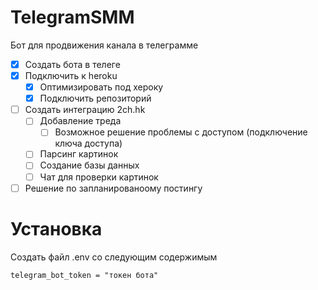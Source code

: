 # TelegramSMM
Бот для продвижения канала в телеграмме

- [X] Создать бота в телеге
- [X] Подключить к heroku
    - [X] Оптимизировать под хероку
    - [X] Подключить репозиторий
- [ ] Создать интеграцию 2ch.hk
    - [ ] Добавление треда
        - [ ] Возможное решение проблемы с доступом (подключение ключа доступа)
    - [ ] Парсинг картинок
    - [ ] Создание базы данных
    - [ ] Чат для проверки картинок
- [ ] Решение по запланированоому постингу

# Установка

Создать файл .env со следующим содержимым

    telegram_bot_token = "токен бота"